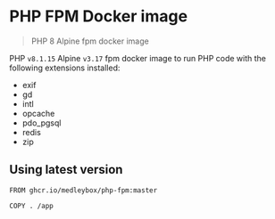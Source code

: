 # PHP FPM Docker image
> PHP 8 Alpine fpm docker image

PHP `v8.1.15` Alpine `v3.17` fpm docker image to run PHP code with the following extensions installed:
- exif
- gd
- intl
- opcache
- pdo_pgsql
- redis
- zip

## Using latest version
```
FROM ghcr.io/medleybox/php-fpm:master

COPY . /app
```
